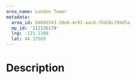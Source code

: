 ```yaml
---
area_name: London Tower
metadata:
  area_id: b609d343-3de6-4c91-aac8-35d26c704d5a
  mp_id: '112126179'
  lng: -121.1388
  lat: 44.37569
---
```

# Description
